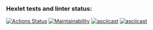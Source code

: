 ### Hexlet tests and linter status:
[![Actions Status](https://github.com/Lamer-beda/python-project-49/actions/workflows/hexlet-check.yml/badge.svg)](https://github.com/Lamer-beda/python-project-49/actions)
[![Maintainability](https://api.codeclimate.com/v1/badges/6b843db4abbcdbe2420d/maintainability)](https://codeclimate.com/github/Lamer-beda/python-project-49/maintainability)
[![asciicast](https://asciinema.org/a/625782.svg)](https://asciinema.org/a/625782)
[![asciicast](https://asciinema.org/a/K5aYrvBHoZoGeB9vQXPvV7oYy.svg)](https://asciinema.org/a/K5aYrvBHoZoGeB9vQXPvV7oYy)
